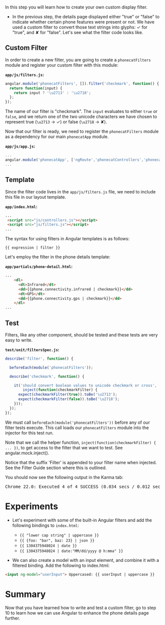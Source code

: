 
In this step you will learn how to create your own custom display filter.

* In the previous step, the details page displayed either "true" or "false" to indicate whether
certain phone features were present or not. We have used a custom filter to convert those text
strings into glyphs: ✓ for "true", and ✘ for "false". Let's see what the filter code looks like.



## Custom Filter

In order to create a new filter, you are going to create a `phonecatFilters` module and register
your custom filter with this module:

__`app/js/filters.js`:__

```js
angular.module('phonecatFilters', []).filter('checkmark', function() {
  return function(input) {
    return input ? '\u2713' : '\u2718';
  };
});
```

The name of our filter is "checkmark". The `input` evaluates to either `true` or `false`, and we
return one of the two unicode characters we have chosen to represent true (`\u2713` -> ✓) or false (`\u2718` -> ✘).

Now that our filter is ready, we need to register the `phonecatFilters` module as a dependency for
our main `phonecatApp` module.

__`app/js/app.js`:__

```js
...
angular.module('phonecatApp', ['ngRoute','phonecatControllers','phonecatFilters']);
...
```


## Template

Since the filter code lives in the `app/js/filters.js` file, we need to include this file in our
layout template.

__`app/index.html`:__

```html
...
 <script src="js/controllers.js"></script>
 <script src="js/filters.js"></script>
...
```

The syntax for using filters in Angular templates is as follows:

    {{ expression | filter }}

Let's employ the filter in the phone details template:



__`app/partials/phone-detail.html`:__

```html
...
    <dl>
      <dt>Infrared</dt>
      <dd>{{phone.connectivity.infrared | checkmark}}</dd>
      <dt>GPS</dt>
      <dd>{{phone.connectivity.gps | checkmark}}</dd>
    </dl>
...
```


## Test

Filters, like any other component, should be tested and these tests are very easy to write.

__`test/unit/filtersSpec.js`:__

```js
describe('filter', function() {

  beforeEach(module('phonecatFilters'));

  describe('checkmark', function() {

    it('should convert boolean values to unicode checkmark or cross',
        inject(function(checkmarkFilter) {
      expect(checkmarkFilter(true)).toBe('\u2713');
      expect(checkmarkFilter(false)).toBe('\u2718');
    }));
  });
});
```

We must call `beforeEach(module('phonecatFilters'))` before any of
our filter tests execute. This call loads our `phonecatFilters` module into the injector
for this test run.

Note that we call the helper function, `inject(function(checkmarkFilter) { ... })`, to get
access to the filter that we want to test.  See angular.mock.inject().

Notice that the suffix 'Filter' is appended to your filter name when injected.
See the Filter Guide
section where this is outlined.

You should now see the following output in the Karma tab:

<pre>Chrome 22.0: Executed 4 of 4 SUCCESS (0.034 secs / 0.012 secs)</pre>


# Experiments

* Let's experiment with some of the built-in Angular filters and add the
following bindings to `index.html`:
  * `{{ "lower cap string" | uppercase }}`
  * `{{ {foo: "bar", baz: 23} | json }}`
  * `{{ 1304375948024 | date }}`
  * `{{ 1304375948024 | date:"MM/dd/yyyy @ h:mma" }}`

*  We can also create a model with an input element, and combine it with a filtered binding. Add
  the following to index.html:

  ```html
  <input ng-model="userInput"> Uppercased: {{ userInput | uppercase }}
  ```


# Summary

Now that you have learned how to write and test a custom filter, go to step 10 to
learn how we can use Angular to enhance the phone details page further.


